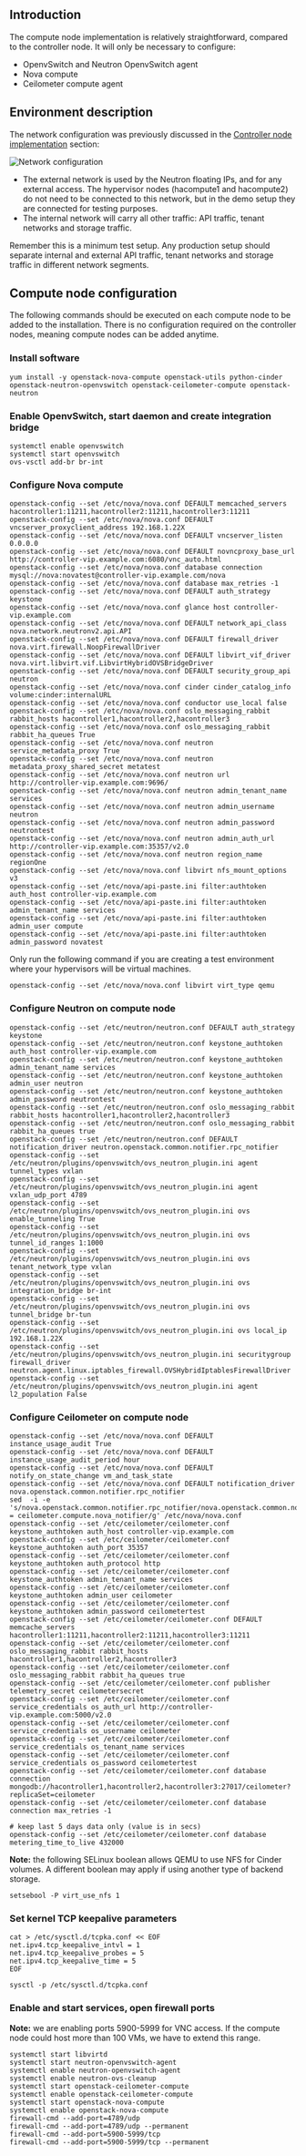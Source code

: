 Introduction
------------

The compute node implementation is relatively straightforward, compared to the controller node. It will only be necessary to configure:

-   OpenvSwitch and Neutron OpenvSwitch agent
-   Nova compute
-   Ceilometer compute agent

Environment description
-----------------------

The network configuration was previously discussed in the [Controller node implementation](controller-node.md) section:

![](Controller-network.jpg "Network configuration")

-   The external network is used by the Neutron floating IPs, and for any external access. The hypervisor nodes (hacompute1 and hacompute2) do not need to be connected to this network, but in the demo setup they are connected for testing purposes.
-   The internal network will carry all other traffic: API traffic, tenant networks and storage traffic.

Remember this is a minimum test setup. Any production setup should separate internal and external API traffic, tenant networks and storage traffic in different network segments.

Compute node configuration
--------------------------

The following commands should be executed on each compute node to be added to the installation. There is no configuration required on the controller nodes, meaning compute nodes can be added anytime.

### Install software

    yum install -y openstack-nova-compute openstack-utils python-cinder openstack-neutron-openvswitch openstack-ceilometer-compute openstack-neutron

### Enable OpenvSwitch, start daemon and create integration bridge

    systemctl enable openvswitch
    systemctl start openvswitch
    ovs-vsctl add-br br-int

### Configure Nova compute

    openstack-config --set /etc/nova/nova.conf DEFAULT memcached_servers hacontroller1:11211,hacontroller2:11211,hacontroller3:11211
    openstack-config --set /etc/nova/nova.conf DEFAULT vncserver_proxyclient_address 192.168.1.22X
    openstack-config --set /etc/nova/nova.conf DEFAULT vncserver_listen 0.0.0.0
    openstack-config --set /etc/nova/nova.conf DEFAULT novncproxy_base_url http://controller-vip.example.com:6080/vnc_auto.html
    openstack-config --set /etc/nova/nova.conf database connection mysql://nova:novatest@controller-vip.example.com/nova
    openstack-config --set /etc/nova/nova.conf database max_retries -1
    openstack-config --set /etc/nova/nova.conf DEFAULT auth_strategy keystone
    openstack-config --set /etc/nova/nova.conf glance host controller-vip.example.com
    openstack-config --set /etc/nova/nova.conf DEFAULT network_api_class nova.network.neutronv2.api.API
    openstack-config --set /etc/nova/nova.conf DEFAULT firewall_driver nova.virt.firewall.NoopFirewallDriver
    openstack-config --set /etc/nova/nova.conf DEFAULT libvirt_vif_driver nova.virt.libvirt.vif.LibvirtHybridOVSBridgeDriver
    openstack-config --set /etc/nova/nova.conf DEFAULT security_group_api neutron
    openstack-config --set /etc/nova/nova.conf cinder cinder_catalog_info volume:cinder:internalURL
    openstack-config --set /etc/nova/nova.conf conductor use_local false
    openstack-config --set /etc/nova/nova.conf oslo_messaging_rabbit rabbit_hosts hacontroller1,hacontroller2,hacontroller3
    openstack-config --set /etc/nova/nova.conf oslo_messaging_rabbit rabbit_ha_queues True
    openstack-config --set /etc/nova/nova.conf neutron service_metadata_proxy True
    openstack-config --set /etc/nova/nova.conf neutron metadata_proxy_shared_secret metatest
    openstack-config --set /etc/nova/nova.conf neutron url http://controller-vip.example.com:9696/
    openstack-config --set /etc/nova/nova.conf neutron admin_tenant_name services
    openstack-config --set /etc/nova/nova.conf neutron admin_username neutron
    openstack-config --set /etc/nova/nova.conf neutron admin_password neutrontest
    openstack-config --set /etc/nova/nova.conf neutron admin_auth_url http://controller-vip.example.com:35357/v2.0
    openstack-config --set /etc/nova/nova.conf neutron region_name regionOne
    openstack-config --set /etc/nova/nova.conf libvirt nfs_mount_options v3
    openstack-config --set /etc/nova/api-paste.ini filter:authtoken auth_host controller-vip.example.com
    openstack-config --set /etc/nova/api-paste.ini filter:authtoken admin_tenant_name services
    openstack-config --set /etc/nova/api-paste.ini filter:authtoken admin_user compute
    openstack-config --set /etc/nova/api-paste.ini filter:authtoken admin_password novatest

Only run the following command if you are creating a test environment where your hypervisors will be virtual machines.

    openstack-config --set /etc/nova/nova.conf libvirt virt_type qemu

### Configure Neutron on compute node

    openstack-config --set /etc/neutron/neutron.conf DEFAULT auth_strategy keystone
    openstack-config --set /etc/neutron/neutron.conf keystone_authtoken auth_host controller-vip.example.com
    openstack-config --set /etc/neutron/neutron.conf keystone_authtoken admin_tenant_name services
    openstack-config --set /etc/neutron/neutron.conf keystone_authtoken admin_user neutron
    openstack-config --set /etc/neutron/neutron.conf keystone_authtoken admin_password neutrontest
    openstack-config --set /etc/neutron/neutron.conf oslo_messaging_rabbit rabbit_hosts hacontroller1,hacontroller2,hacontroller3
    openstack-config --set /etc/neutron/neutron.conf oslo_messaging_rabbit rabbit_ha_queues true
    openstack-config --set /etc/neutron/neutron.conf DEFAULT notification_driver neutron.openstack.common.notifier.rpc_notifier
    openstack-config --set /etc/neutron/plugins/openvswitch/ovs_neutron_plugin.ini agent tunnel_types vxlan
    openstack-config --set /etc/neutron/plugins/openvswitch/ovs_neutron_plugin.ini agent vxlan_udp_port 4789
    openstack-config --set /etc/neutron/plugins/openvswitch/ovs_neutron_plugin.ini ovs enable_tunneling True
    openstack-config --set /etc/neutron/plugins/openvswitch/ovs_neutron_plugin.ini ovs tunnel_id_ranges 1:1000
    openstack-config --set /etc/neutron/plugins/openvswitch/ovs_neutron_plugin.ini ovs tenant_network_type vxlan
    openstack-config --set /etc/neutron/plugins/openvswitch/ovs_neutron_plugin.ini ovs integration_bridge br-int
    openstack-config --set /etc/neutron/plugins/openvswitch/ovs_neutron_plugin.ini ovs tunnel_bridge br-tun
    openstack-config --set /etc/neutron/plugins/openvswitch/ovs_neutron_plugin.ini ovs local_ip 192.168.1.22X
    openstack-config --set /etc/neutron/plugins/openvswitch/ovs_neutron_plugin.ini securitygroup firewall_driver neutron.agent.linux.iptables_firewall.OVSHybridIptablesFirewallDriver
    openstack-config --set /etc/neutron/plugins/openvswitch/ovs_neutron_plugin.ini agent l2_population False

### Configure Ceilometer on compute node

    openstack-config --set /etc/nova/nova.conf DEFAULT instance_usage_audit True
    openstack-config --set /etc/nova/nova.conf DEFAULT instance_usage_audit_period hour
    openstack-config --set /etc/nova/nova.conf DEFAULT notify_on_state_change vm_and_task_state
    openstack-config --set /etc/nova/nova.conf DEFAULT notification_driver nova.openstack.common.notifier.rpc_notifier
    sed  -i -e  's/nova.openstack.common.notifier.rpc_notifier/nova.openstack.common.notifier.rpc_notifier\nnotification_driver  = ceilometer.compute.nova_notifier/g' /etc/nova/nova.conf
    openstack-config --set /etc/ceilometer/ceilometer.conf keystone_authtoken auth_host controller-vip.example.com
    openstack-config --set /etc/ceilometer/ceilometer.conf keystone_authtoken auth_port 35357
    openstack-config --set /etc/ceilometer/ceilometer.conf keystone_authtoken auth_protocol http
    openstack-config --set /etc/ceilometer/ceilometer.conf keystone_authtoken admin_tenant_name services
    openstack-config --set /etc/ceilometer/ceilometer.conf keystone_authtoken admin_user ceilometer
    openstack-config --set /etc/ceilometer/ceilometer.conf keystone_authtoken admin_password ceilometertest
    openstack-config --set /etc/ceilometer/ceilometer.conf DEFAULT memcache_servers hacontroller1:11211,hacontroller2:11211,hacontroller3:11211
    openstack-config --set /etc/ceilometer/ceilometer.conf oslo_messaging_rabbit rabbit_hosts hacontroller1,hacontroller2,hacontroller3
    openstack-config --set /etc/ceilometer/ceilometer.conf oslo_messaging_rabbit rabbit_ha_queues true
    openstack-config --set /etc/ceilometer/ceilometer.conf publisher telemetry_secret ceilometersecret
    openstack-config --set /etc/ceilometer/ceilometer.conf service_credentials os_auth_url http://controller-vip.example.com:5000/v2.0
    openstack-config --set /etc/ceilometer/ceilometer.conf service_credentials os_username ceilometer
    openstack-config --set /etc/ceilometer/ceilometer.conf service_credentials os_tenant_name services
    openstack-config --set /etc/ceilometer/ceilometer.conf service_credentials os_password ceilometertest
    openstack-config --set /etc/ceilometer/ceilometer.conf database connection mongodb://hacontroller1,hacontroller2,hacontroller3:27017/ceilometer?replicaSet=ceilometer
    openstack-config --set /etc/ceilometer/ceilometer.conf database connection max_retries -1

    # keep last 5 days data only (value is in secs)
    openstack-config --set /etc/ceilometer/ceilometer.conf database metering_time_to_live 432000

**Note:** the following SELinux boolean allows QEMU to use NFS for Cinder volumes. A different boolean may apply if using another type of backend storage.

    setsebool -P virt_use_nfs 1

### Set kernel TCP keepalive parameters

    cat > /etc/sysctl.d/tcpka.conf << EOF
    net.ipv4.tcp_keepalive_intvl = 1
    net.ipv4.tcp_keepalive_probes = 5
    net.ipv4.tcp_keepalive_time = 5
    EOF

    sysctl -p /etc/sysctl.d/tcpka.conf

### Enable and start services, open firewall ports

**Note:** we are enabling ports 5900-5999 for VNC access. If the compute node could host more than 100 VMs, we have to extend this range.

    systemctl start libvirtd
    systemctl start neutron-openvswitch-agent
    systemctl enable neutron-openvswitch-agent
    systemctl enable neutron-ovs-cleanup
    systemctl start openstack-ceilometer-compute
    systemctl enable openstack-ceilometer-compute
    systemctl start openstack-nova-compute
    systemctl enable openstack-nova-compute
    firewall-cmd --add-port=4789/udp
    firewall-cmd --add-port=4789/udp --permanent
    firewall-cmd --add-port=5900-5999/tcp
    firewall-cmd --add-port=5900-5999/tcp --permanent
